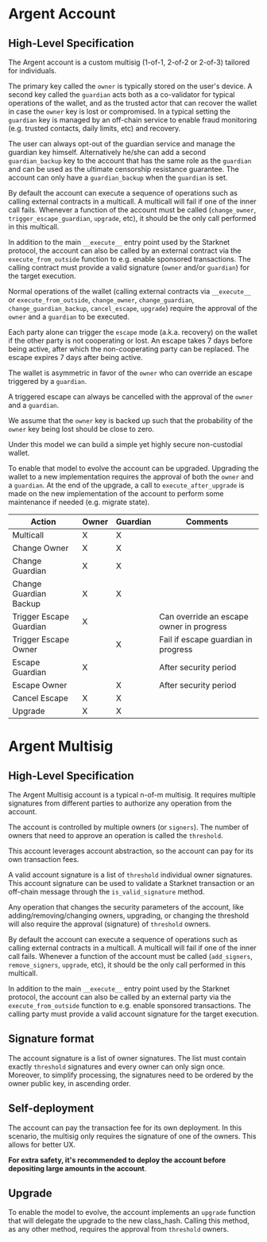 # Argent Account

## High-Level Specification

The Argent account is a custom multisig (1-of-1, 2-of-2 or 2-of-3) tailored for individuals.

The primary key called the `owner` is typically stored on the user's device. A second key called the `guardian` acts both as a co-validator for typical operations of the wallet, and as the trusted actor that can recover the wallet in case the `owner` key is lost or compromised. In a typical setting the `guardian` key is managed by an off-chain service to enable fraud monitoring (e.g. trusted contacts, daily limits, etc) and recovery.

The user can always opt-out of the guardian service and manage the guardian key himself. Alternatively he/she can add a second `guardian_backup` key to the account that has the same role as the `guardian` and can be used as the ultimate censorship resistance guarantee. The account can only have a `guardian_backup` when the `guardian` is set.

By default the account can execute a sequence of operations such as calling external contracts in a multicall. A multicall will fail if one of the inner call fails. Whenever a function of the account must be called (`change_owner`, `trigger_escape_guardian`, `upgrade`, etc), it should be the only call performed in this multicall.

In addition to the main `__execute__` entry point used by the Starknet protocol, the account can also be called by an external contract via the `execute_from_outside` function to e.g. enable sponsored transactions. The calling contract must provide a valid signature (`owner` and/or `guardian`) for the target execution.

Normal operations of the wallet (calling external contracts via `__execute__` or `execute_from_outside`, `change_owner`, `change_guardian`, `change_guardian_backup`, `cancel_escape`, `upgrade`) require the approval of the `owner` and a `guardian` to be executed.

Each party alone can trigger the `escape` mode (a.k.a. recovery) on the wallet if the other party is not cooperating or lost. An escape takes 7 days before being active, after which the non-cooperating party can be replaced. The escape expires 7 days after being active.

The wallet is asymmetric in favor of the `owner` who can override an escape triggered by a `guardian`.

A triggered escape can always be cancelled with the approval of the `owner` and a `guardian`.

We assume that the `owner` key is backed up such that the probability of the `owner` key being lost should be close to zero.

Under this model we can build a simple yet highly secure non-custodial wallet.

To enable that model to evolve the account can be upgraded. Upgrading the wallet to a new implementation requires the approval of both the `owner` and a `guardian`. At the end of the upgrade, a call to `execute_after_upgrade` is made on the new implementation of the account to perform some maintenance if needed (e.g. migrate state).

| Action                  | Owner | Guardian | Comments                                 |
| ----------------------- | ----- | -------- | ---------------------------------------- |
| Multicall               | X     | X        |                                          |
| Change Owner            | X     | X        |                                          |
| Change Guardian         | X     | X        |                                          |
| Change Guardian Backup  | X     | X        |                                          |
| Trigger Escape Guardian | X     |          | Can override an escape owner in progress |
| Trigger Escape Owner    |       | X        | Fail if escape guardian in progress      |
| Escape Guardian         | X     |          | After security period                    |
| Escape Owner            |       | X        | After security period                    |
| Cancel Escape           | X     | X        |                                          |
| Upgrade                 | X     | X        |                                          |

# Argent Multisig

## High-Level Specification

The Argent Multisig account is a typical n-of-m multisig. It requires multiple signatures from different parties to authorize any operation from the account.

The account is controlled by multiple owners (or `signers`). The number of owners that need to approve an operation is called the `threshold`.

This account leverages account abstraction, so the account can pay for its own transaction fees.

A valid account signature is a list of `threshold` individual owner signatures. This account signature can be used to validate a Starknet transaction or an off-chain message through the `is_valid_signature` method.

Any operation that changes the security parameters of the account, like adding/removing/changing owners, upgrading, or changing the threshold will also require the approval (signature) of `threshold` owners.

By default the account can execute a sequence of operations such as calling external contracts in a multicall. A multicall will fail if one of the inner call fails. Whenever a function of the account must be called (`add_signers`, `remove_signers`, `upgrade`, etc), it should be the only call performed in this multicall.

In addition to the main `__execute__` entry point used by the Starknet protocol, the account can also be called by an external party via the `execute_from_outside` function to e.g. enable sponsored transactions. The calling party must provide a valid account signature for the target execution.

## Signature format

The account signature is a list of owner signatures. The list must contain exactly `threshold` signatures and every owner can only sign once. Moreover, to simplify processing, the signatures need to be ordered by the owner public key, in ascending order.

## Self-deployment

The account can pay the transaction fee for its own deployment. In this scenario, the multisig only requires the signature of one of the owners.
This allows for better UX.

**For extra safety, it's recommended to deploy the account before depositing large amounts in the account**.

## Upgrade

To enable the model to evolve, the account implements an `upgrade` function that will delegate the upgrade to the new class_hash. Calling this method, as any other method, requires the approval from `threshold` owners.
